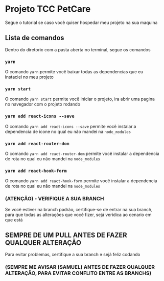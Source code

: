 # Projeto TCC PetCare

Segue o tutorial se caso você quiser hospedar meu projeto na sua maquina

## Lista de comandos

Dentro do diretorio com a pasta aberta no terminal, segue os comandos

### `yarn`

O comando `yarn` permite você baixar todas as dependencias que eu instaciei no meu projeto

### `yarn start`

O comando `yarn start` permite você iniciar o projeto, ira abrir uma pagina no navegador com o projeto rodando

### `yarn add react-icons --save`

O comando `yarn add react-icons --save` permite você instalar a dependencia de icone no qual eu não mandei na `node_modules`

### `yarn add react-router-dom`

O comando `yarn add react-router-dom` permite você instalar a dependencia de rota no qual eu não mandei na `node_modules`

### `yarn add react-hook-form`
O comando `yarn add react-hook-form` permite você instalar a dependencia de rota no qual eu não mandei na `node_modules`

### (ATENÇÃO) - VERIFIQUE A SUA BRANCH

Se você estiver na branch padrão, certifique-se de entrar na sua branch, para que todas as alterações que você fizer, sejá veridica ao cenario em que está

## SEMPRE DE UM PULL ANTES DE FAZER QUALQUER ALTERAÇÃO

Para evitar problemas, certifique a sua branch e sejá feliz codando

### (SEMPRE ME AVISAR (SAMUEL) ANTES DE FAZER QUALQUER ALTERAÇÃO, PARA EVITAR CONFLITO ENTRE AS BRANCHS)
